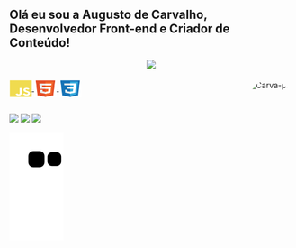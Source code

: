 ## Olá eu sou a Augusto de Carvalho, Desenvolvedor Front-end e Criador de Conteúdo! 
<div align="center">
  <a href="https://github.com/CarvalhoHS">
  <img height="180em" src="https://github-readme-stats.vercel.app/api?username=CarvalhoHS&show_icons=true&theme=dracula&include_all_commits=true&count_private=true"/>
</div>
<div style="display: inline_block"><br>
  <img align="center" alt="Carva-Js" height="30" width="40" src="https://raw.githubusercontent.com/devicons/devicon/master/icons/javascript/javascript-plain.svg">
  <img align="center" alt="Carva-HTML" height="30" width="40" src="https://raw.githubusercontent.com/devicons/devicon/master/icons/html5/html5-original.svg">
  <img align="center" alt="Carva-CSS" height="30" width="40" src="https://raw.githubusercontent.com/devicons/devicon/master/icons/css3/css3-original.svg">
  <img align="right" alt="Carva-pic" height="150" style="border-radius:50px;" src="https://static-cdn.jtvnw.net/jtv_user_pictures/66f349b6-1ee9-4c07-bcf3-b07584e9d320-profile_image-300x300.png">
</div>
  
  ##
 
<div> 
 	<a href="https://www.twitch.tv/masquecarvalho" target="_blank"><img src="https://img.shields.io/badge/Twitch-9146FF?style=for-the-badge&logo=twitch&logoColor=white" target="_blank"></a>
  <a href = "mailto:gutocarvalho05@gmail.com"><img src="https://img.shields.io/badge/-Gmail-%23333?style=for-the-badge&logo=gmail&logoColor=white" target="_blank"></a>
  <a href="https://www.linkedin.com/in/augusto-de-carvalho-fernandes-de-souza-2a50a9126/" target="_blank"><img src="https://img.shields.io/badge/-LinkedIn-%230077B5?style=for-the-badge&logo=linkedin&logoColor=white" target="_blank"></a> 
 
  ![Snake animation](https://github.com/rafaballerini/rafaballerini/blob/output/github-contribution-grid-snake.svg)
 
</div>
